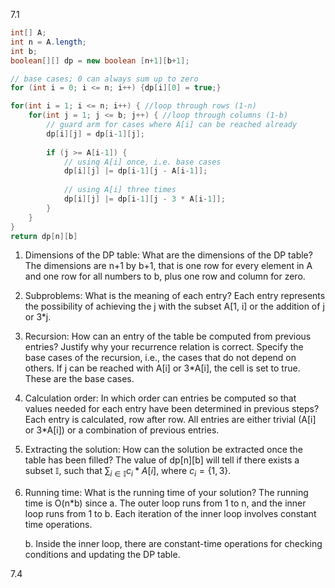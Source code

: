 

7.1

```java
int[] A;
int n = A.length;
int b;
boolean[][] dp = new boolean [n+1][b+1];

// base cases; 0 can always sum up to zero
for (int i = 0; i <= n; i++) {dp[i][0] = true;}

for(int i = 1; i <= n; i++) { //loop through rows (1-n)
	for(int j = 1; j <= b; j++) { //loop through columns (1-b)
		// guard arm for cases where A[i] can be reached already
		dp[i][j] = dp[i-1][j];
		
		if (j >= A[i-1]) {
			// using A[i] once, i.e. base cases
			dp[i][j] |= dp[i-1][j - A[i-1]];
			
			// using A[i] three times
			dp[i][j] |= dp[i-1][j - 3 * A[i-1]];
		}
	}
}
return dp[n][b]

```




1. Dimensions of the DP table: What are the dimensions of the DP table?
   The dimensions are n+1 by b+1, that is one row for every element in A and one row for all numbers to b, plus one row and column for zero. 
   
2. Subproblems: What is the meaning of each entry?
   Each entry represents the possibility of achieving the j with the subset A\[1, i] or the addition of j or 3\*j.
   
3. Recursion: How can an entry of the table be computed from previous entries? Justify why your recurrence relation is correct. Specify the base cases of the recursion, i.e., the cases that do not depend on others.
   If j can be reached with A\[i] or 3\*A\[i], the cell is set to true. These are the base cases.   
   
4. Calculation order: In which order can entries be computed so that values needed for each entry have been determined in previous steps?
   Each entry is calculated, row after row. All entries are either trivial (A\[i] or 3\*A\[i]) or a combination of previous entries.
   
5. Extracting the solution: How can the solution be extracted once the table has been filled?
   The value of dp\[n]\[b] will tell if there exists a subset $\mathbb{I}$, such that $\sum_{i\in \mathbb{I}}c_i*A[i]$, where $c_i= \{1,\,3\}$.
   
6. Running time: What is the running time of your solution?
   The running time is O(n\*b) since
   a. The outer loop runs from 1 to n, and the inner loop runs from 1 to b. Each iteration of the inner loop involves constant time operations.
   
   b. Inside the inner loop, there are constant-time operations for checking conditions and updating the DP table.




7.4
